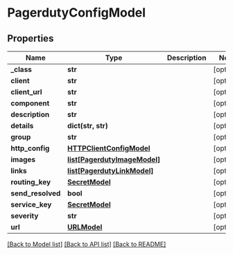 # PagerdutyConfigModel

## Properties
Name | Type | Description | Notes
------------ | ------------- | ------------- | -------------
**_class** | **str** |  | [optional] 
**client** | **str** |  | [optional] 
**client_url** | **str** |  | [optional] 
**component** | **str** |  | [optional] 
**description** | **str** |  | [optional] 
**details** | **dict(str, str)** |  | [optional] 
**group** | **str** |  | [optional] 
**http_config** | [**HTTPClientConfigModel**](HTTPClientConfigModel.md) |  | [optional] 
**images** | [**list[PagerdutyImageModel]**](PagerdutyImageModel.md) |  | [optional] 
**links** | [**list[PagerdutyLinkModel]**](PagerdutyLinkModel.md) |  | [optional] 
**routing_key** | [**SecretModel**](SecretModel.md) |  | [optional] 
**send_resolved** | **bool** |  | [optional] 
**service_key** | [**SecretModel**](SecretModel.md) |  | [optional] 
**severity** | **str** |  | [optional] 
**url** | [**URLModel**](URLModel.md) |  | [optional] 

[[Back to Model list]](../README.md#documentation-for-models) [[Back to API list]](../README.md#documentation-for-api-endpoints) [[Back to README]](../README.md)


